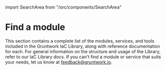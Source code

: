 import SearchArea from "/src/components/SearchArea"

# Find a module

This section contains a complete list of the modules, services, and tools included in the Gruntwork IaC Library, along with reference documentation for each. For general information on the structure and usage of the Library, refer to our IaC Library docs. If you can't find a module or service that suits your needs, let us know at feedback@gruntwork.io.

<SearchArea />


<!-- ##DOCS-SOURCER-START
{
  "sourcePlugin": "local-copier",
  "hash": "7b395c82875f22b6aaf8c9bc767f7c40"
}
##DOCS-SOURCER-END -->
